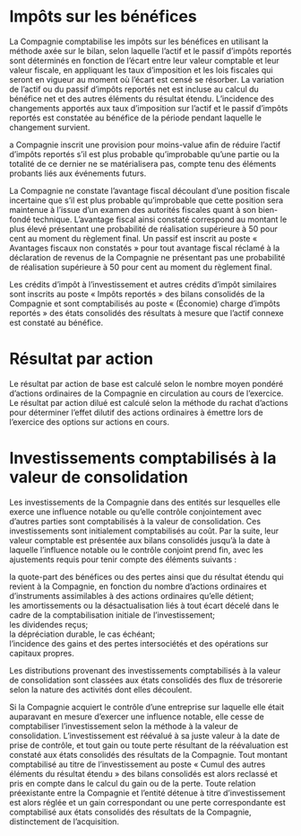 # Impôts sur les bénéfices  

La Compagnie comptabilise les impôts sur les bénéfices en utilisant la méthode axée sur le bilan, selon laquelle l’actif et le passif d’impôts reportés sont déterminés en fonction de l’écart entre leur valeur comptable et leur valeur fiscale, en appliquant les taux d’imposition et les lois fiscales qui seront en vigueur au moment où l’écart est censé se résorber. La variation de l’actif ou du passif d’impôts reportés net est incluse au calcul du bénéfice net et des autres éléments du résultat étendu. L’incidence des changements apportés aux taux d’imposition sur l’actif et le passif d’impôts reportés est constatée au bénéfice de la période pendant laquelle le changement survient.  

a Compagnie inscrit une provision pour moins-value afin de réduire l’actif d’impôts reportés s’il est plus probable qu’improbable qu’une partie ou la totalité de ce dernier ne se matérialisera pas, compte tenu des éléments probants liés aux événements futurs.  

La Compagnie ne constate l’avantage fiscal découlant d’une position fiscale incertaine que s’il est plus probable qu’improbable que cette position sera maintenue à l’issue d’un examen des autorités fiscales quant à son bien-fondé technique. L’avantage fiscal ainsi constaté correspond au montant le plus élevé présentant une probabilité de réalisation supérieure à 50 pour cent au moment du règlement final. Un passif est inscrit au poste « Avantages fiscaux non constatés » pour tout avantage fiscal réclamé à la déclaration de revenus de la Compagnie ne présentant pas une probabilité de réalisation supérieure à 50 pour cent au moment du règlement final.  

Les crédits d’impôt à l’investissement et autres crédits d’impôt similaires sont inscrits au poste « Impôts reportés » des bilans consolidés de la Compagnie et sont comptabilisés au poste « (Économie) charge d’impôts reportés » des états consolidés des résultats à mesure que l’actif connexe est constaté au bénéfice.  

# Résultat par action  

Le résultat par action de base est calculé selon le nombre moyen pondéré d’actions ordinaires de la Compagnie en circulation au cours de l’exercice. Le résultat par action dilué est calculé selon la méthode du rachat d’actions pour déterminer l’effet dilutif des actions ordinaires à émettre lors de l’exercice des options sur actions en cours.  

# Investissements comptabilisés à la valeur de consolidation  

Les investissements de la Compagnie dans des entités sur lesquelles elle exerce une influence notable ou qu’elle contrôle conjointement avec d’autres parties sont comptabilisés à la valeur de consolidation. Ces investissements sont initialement comptabilisés au coût. Par la suite, leur valeur comptable est présentée aux bilans consolidés jusqu’à la date à laquelle l’influence notable ou le contrôle conjoint prend fin, avec les ajustements requis pour tenir compte des éléments suivants :  

la quote-part des bénéfices ou des pertes ainsi que du résultat étendu qui revient à la Compagnie, en fonction du nombre d’actions ordinaires et d’instruments assimilables à des actions ordinaires qu’elle détient;   
les amortissements ou la désactualisation liés à tout écart décelé dans le cadre de la comptabilisation initiale de l’investissement;   
les dividendes reçus;   
la dépréciation durable, le cas échéant;   
l’incidence des gains et des pertes intersociétés et des opérations sur capitaux propres.  

Les distributions provenant des investissements comptabilisés à la valeur de consolidation sont classées aux états consolidés des flux de trésorerie selon la nature des activités dont elles découlent.  

Si la Compagnie acquiert le contrôle d’une entreprise sur laquelle elle était auparavant en mesure d’exercer une influence notable, elle cesse de comptabiliser l’investissement selon la méthode à la valeur de consolidation. L’investissement est réévalué à sa juste valeur à la date de prise de contrôle, et tout gain ou toute perte résultant de la réévaluation est constaté aux états consolidés des résultats de la Compagnie. Tout montant comptabilisé au titre de l’investissement au poste « Cumul des autres éléments du résultat étendu » des bilans consolidés est alors reclassé et pris en compte dans le calcul du gain ou de la perte. Toute relation préexistante entre la Compagnie et l’entité détenue à titre d’investissement est alors réglée et un gain correspondant ou une perte correspondante est comptabilisé aux états consolidés des résultats de la Compagnie, distinctement de l’acquisition.  